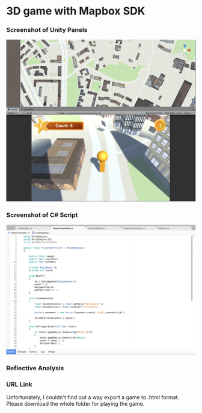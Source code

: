 # 3D game with Mapbox SDK

### Screenshot of Unity Panels
![alt text](https://github.com/wyy6434/wyy6434-web/blob/master/3DGame/Screen_Shot.png)
      
### Screenshot of C# Script
![alt text](https://github.com/wyy6434/wyy6434-web/blob/master/3DGame/screen_shot_2.png)
      


### Reflective Analysis      

### URL Link
Unfortunately, I couldn't find out a way export a game to .html format. Please download the whole folder for playing the game.
